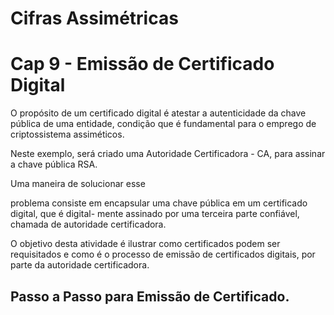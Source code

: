# Cifras Assimétricas

# Cap 9 - Emissão de Certificado Digital

O propósito de um certificado digital é atestar a autenticidade da chave pública de uma entidade, condição que é fundamental para o emprego de criptossistema assiméticos.

Neste exemplo, será criado uma Autoridade Certificadora - CA, para assinar a chave pública RSA.


Uma maneira de solucionar esse

problema consiste em encapsular uma chave pública em um certificado digital, que é digital-
mente assinado por uma terceira parte confiável, chamada de autoridade certificadora.

O objetivo desta atividade é ilustrar como certificados podem ser requisitados e como é o
processo de emissão de certificados digitais, por parte da autoridade certificadora.

## Passo a Passo para Emissão de Certificado.

